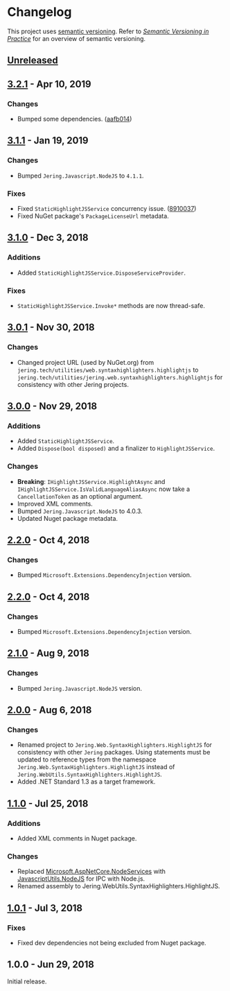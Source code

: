 # Changelog
This project uses [semantic versioning](http://semver.org/spec/v2.0.0.html). Refer to 
*[Semantic Versioning in Practice](https://www.jering.tech/articles/semantic-versioning-in-practice)*
for an overview of semantic versioning.

## [Unreleased](https://github.com/JeringTech/Web.SyntaxHighlighters.HighlightJS/compare/3.2.1...HEAD)

## [3.2.1](https://github.com/JeringTech/Web.SyntaxHighlighters.HighlightJS/compare/3.1.1...3.2.1) - Apr 10, 2019
### Changes
- Bumped some dependencies. ([aafb014](https://github.com/JeringTech/Web.SyntaxHighlighters.HighlightJS/pull/7/commits/aafb014764612e3602d16550c0cc5ff585706b64))

## [3.1.1](https://github.com/JeringTech/Web.SyntaxHighlighters.HighlightJS/compare/3.1.0...3.1.1) - Jan 19, 2019
### Changes
- Bumped `Jering.Javascript.NodeJS` to `4.1.1`.
### Fixes
- Fixed `StaticHighlightJSService` concurrency issue. ([8910037](https://github.com/JeringTech/Web.SyntaxHighlighters.HighlightJS/pull/6/commits/8910037d9ea0b79887ff34613a09ef30042e6a2d))
- Fixed NuGet package's `PackageLicenseUrl` metadata.

## [3.1.0](https://github.com/JeringTech/Web.SyntaxHighlighters.HighlightJS/compare/3.0.1...3.1.0) - Dec 3, 2018
### Additions
- Added `StaticHighlightJSService.DisposeServiceProvider`.
### Fixes
- `StaticHighlightJSService.Invoke*` methods are now thread-safe.

## [3.0.1](https://github.com/JeringTech/Web.SyntaxHighlighters.HighlightJS/compare/3.0.0...3.0.1) - Nov 30, 2018
### Changes
- Changed project URL (used by NuGet.org) from `jering.tech/utilities/web.syntaxhighlighters.highlightjs` to `jering.tech/utilities/jering.web.syntaxhighlighters.highlightjs` for consistency with other Jering projects.

## [3.0.0](https://github.com/JeringTech/Web.SyntaxHighlighters.HighlightJS/compare/2.2.0...3.0.0) - Nov 29, 2018
### Additions
- Added `StaticHighlightJSService`.
- Added `Dispose(bool disposed)` and a finalizer to `HighlightJSService`.
### Changes
- **Breaking**: `IHighlightJSService.HighlightAsync` and `IHighlightJSService.IsValidLanguageAliasAsync` now take
a `CancellationToken` as an optional argument.
- Improved XML comments.
- Bumped `Jering.Javascript.NodeJS` to 4.0.3.
- Updated Nuget package metadata.

## [2.2.0](https://github.com/JeringTech/Web.SyntaxHighlighters.HighlightJS/compare/2.1.0...2.2.0) - Oct 4, 2018
### Changes
- Bumped `Microsoft.Extensions.DependencyInjection` version.

## [2.2.0](https://github.com/JeringTech/Web.SyntaxHighlighters.HighlightJS/compare/2.1.0...2.2.0) - Oct 4, 2018
### Changes
- Bumped `Microsoft.Extensions.DependencyInjection` version.

## [2.1.0](https://github.com/JeringTech/Web.SyntaxHighlighters.HighlightJS/compare/2.0.0...2.1.0) - Aug 9, 2018
### Changes
- Bumped `Jering.Javascript.NodeJS` version.

## [2.0.0](https://github.com/JeringTech/Web.SyntaxHighlighters.HighlightJS/compare/1.1.0...2.0.0) - Aug 6, 2018
### Changes
- Renamed project to `Jering.Web.SyntaxHighlighters.HighlightJS` for consistency with other `Jering` packages. Using statements must be updated to reference types from the
namespace `Jering.Web.SyntaxHighlighters.HighlightJS` instead of `Jering.WebUtils.SyntaxHighlighters.HighlightJS`.
- Added .NET Standard 1.3 as a target framework.

## [1.1.0](https://github.com/JeringTech/Web.SyntaxHighlighters.HighlightJS/compare/1.0.1...1.1.0) - Jul 25, 2018
### Additions
- Added XML comments in Nuget package.
### Changes
- Replaced [Microsoft.AspNetCore.NodeServices](https://github.com/aspnet/JavaScriptServices/tree/master/src/Microsoft.AspNetCore.NodeServices) with 
  [JavascriptUtils.NodeJS](https://github.com/JeringTech/JavascriptUtils.NodeJS) for IPC with Node.js.
- Renamed assembly to Jering.WebUtils.SyntaxHighlighters.HighlightJS.

## [1.0.1](https://github.com/JeringTech/Web.SyntaxHighlighters.HighlightJS/compare/1.0.0...1.0.1) - Jul 3, 2018
### Fixes
- Fixed dev dependencies not being excluded from Nuget package.

## 1.0.0 - Jun 29, 2018
Initial release.
